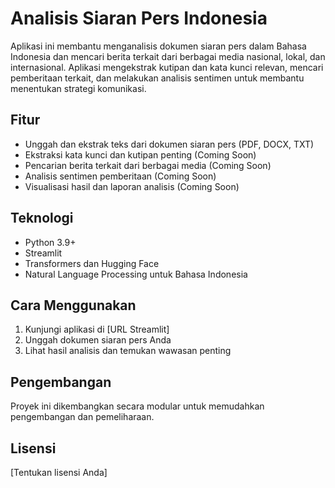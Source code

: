 # Analisis Siaran Pers Indonesia

Aplikasi ini membantu menganalisis dokumen siaran pers dalam Bahasa Indonesia dan mencari berita terkait dari berbagai media nasional, lokal, dan internasional. Aplikasi mengekstrak kutipan dan kata kunci relevan, mencari pemberitaan terkait, dan melakukan analisis sentimen untuk membantu menentukan strategi komunikasi.

## Fitur

- Unggah dan ekstrak teks dari dokumen siaran pers (PDF, DOCX, TXT)
- Ekstraksi kata kunci dan kutipan penting (Coming Soon)
- Pencarian berita terkait dari berbagai media (Coming Soon)
- Analisis sentimen pemberitaan (Coming Soon)
- Visualisasi hasil dan laporan analisis (Coming Soon)

## Teknologi

- Python 3.9+
- Streamlit
- Transformers dan Hugging Face
- Natural Language Processing untuk Bahasa Indonesia

## Cara Menggunakan

1. Kunjungi aplikasi di [URL Streamlit]
2. Unggah dokumen siaran pers Anda
3. Lihat hasil analisis dan temukan wawasan penting

## Pengembangan

Proyek ini dikembangkan secara modular untuk memudahkan pengembangan dan pemeliharaan.

## Lisensi

[Tentukan lisensi Anda]
